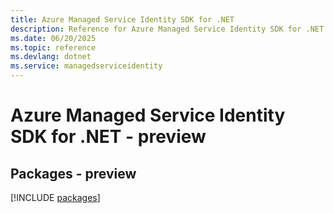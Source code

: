 ```yaml
---
title: Azure Managed Service Identity SDK for .NET
description: Reference for Azure Managed Service Identity SDK for .NET
ms.date: 06/20/2025
ms.topic: reference
ms.devlang: dotnet
ms.service: managedserviceidentity
---
```

# Azure Managed Service Identity SDK for .NET - preview
## Packages - preview
[!INCLUDE [packages](managed-service-identity-index.md)]